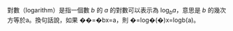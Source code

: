 對數（logarithm）是指一個數 $b$ 的 $a$ 的對數可以表示為 $\log_{b}{a}$，意思是 $b$ 的幾次方等於a。換句話說，如果 ��=�bx=a，則 �=log⁡�(�)x=logb​(a)。